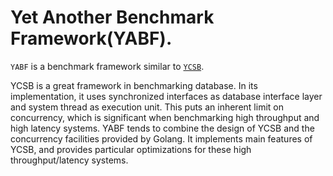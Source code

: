 # Yet Another Benchmark Framework(YABF).

`YABF` is a benchmark framework similar to [`YCSB`][ycsb-github].

YCSB is a great framework in benchmarking database. In its implementation, it uses synchronized interfaces as database interface layer and system thread as execution unit. This puts an inherent limit on concurrency, which is significant when benchmarking high throughput and high latency systems. YABF tends to combine the design of YCSB and the concurrency facilities provided by Golang. It implements main features of YCSB, and provides particular optimizations for these high throughput/latency systems.

[ycsb-github]: https://github.com/brianfrankcooper/YCSB


